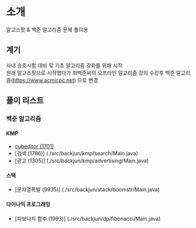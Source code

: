 # 소개
알고스팟 & 백준 알고리즘 문제 풀이용

## 계기
사내 승호시험 대비 및 기초 알고리즘 강화를 위해 시작  
원래 알고스팟으로 시작했다가 최백준씨의 오프라인 알고리즘 강의 수강후 백준 알고리즘(https://www.acmicpc.net) 으로 변경

## 풀이 리스트
### 백준 알고리즘
#### KMP
* [cubeditor (1701)](./src/backjun/kmp/cubeditor/Main.java)
* [검색 (1786)] (./src/backjun/kmp/search/Main.java)
* [광고 (1305)] (./src/backjun/kmp/advertising/Main.java)

#### 스택
* [문자열폭발 (9935)] (./src/backjun/stack/boomstr/Main.java)

#### 다이나믹 프로그래밍
* [피보나치 함수 (1993)] (./src/backjun/dp/fibonacci/Main.java)